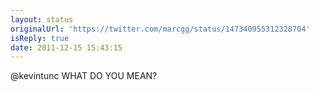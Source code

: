 ```yaml
---
layout: status
originalUrl: 'https://twitter.com/marcgg/status/147340955312328704'
isReply: true
date: 2011-12-15 15:43:15
---
```


@kevintunc WHAT DO YOU MEAN?
